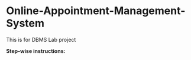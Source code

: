 # Online-Appointment-Management-System
This is for DBMS Lab project

<b>Step-wise instructions:</b>

